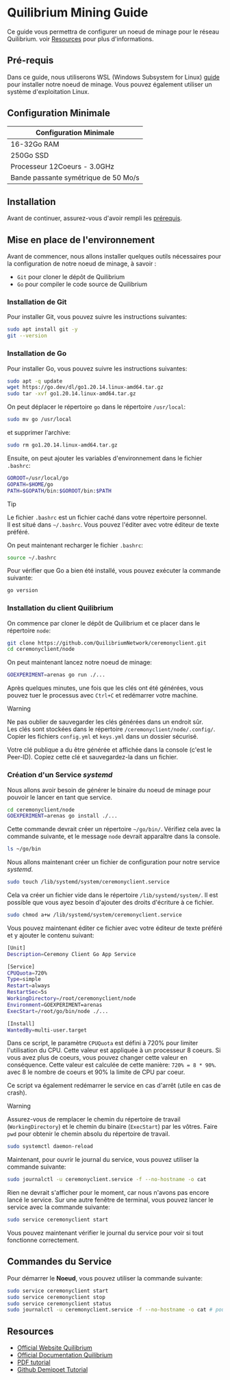 # Quilibrium Mining Guide

Ce guide vous permettra de configurer un noeud de minage pour le réseau Quilibrium.
voir [Resources](#resources) pour plus d'informations.

## Pré-requis

Dans ce guide, nous utiliserons WSL (Windows Subsystem for Linux) [guide](https://docs.microsoft.com/en-us/windows/wsl/install) pour installer notre noeud de minage. Vous pouvez également utiliser un système d'exploitation Linux.

## Configuration Minimale

| Configuration Minimale               |
| ------------------------------------ |
| 16-32Go RAM                          |
| 250Go SSD                            |
| Processeur 12Coeurs - 3.0GHz         |
| Bande passante symétrique de 50 Mo/s |

## Installation

Avant de continuer, assurez-vous d'avoir rempli les [prérequis](#pré-requis).

## Mise en place de l'environnement

Avant de commencer, nous allons installer quelques outils nécessaires pour la configuration de notre noeud de minage, à savoir :

- `Git` pour cloner le dépôt de Quilibrium
- `Go` pour compiler le code source de Quilibrium

### Installation de Git

Pour installer Git, vous pouvez suivre les instructions suivantes:

```bash
sudo apt install git -y
git --version
```

### Installation de Go

Pour installer Go, vous pouvez suivre les instructions suivantes:

```bash
sudo apt -q update
wget https://go.dev/dl/go1.20.14.linux-amd64.tar.gz
sudo tar -xvf go1.20.14.linux-amd64.tar.gz
```

On peut déplacer le répertoire `go` dans le répertoire `/usr/local`:

```bash
sudo mv go /usr/local
```

et supprimer l'archive:

```bash
sudo rm go1.20.14.linux-amd64.tar.gz
```

Ensuite, on peut ajouter les variables d'environnement dans le fichier `.bashrc`:

```bash
GOROOT=/usr/local/go
GOPATH=$HOME/go
PATH=$GOPATH/bin:$GOROOT/bin:$PATH
```

> [!TIP]
> Le fichier `.bashrc` est un fichier caché dans votre répertoire personnel. \
> Il est situé dans `~/.bashrc`. Vous pouvez l'éditer avec votre éditeur de texte préféré.

On peut maintenant recharger le fichier `.bashrc`:

```bash
source ~/.bashrc
```

Pour vérifier que Go a bien été installé, vous pouvez exécuter la commande suivante:

```bash
go version
```

### Installation du client Quilibrium

On commence par cloner le dépôt de Quilibrium et ce placer dans le répertoire `node`:

```bash
git clone https://github.com/QuilibriumNetwork/ceremonyclient.git
cd ceremonyclient/node
```

On peut maintenant lancez notre noeud de minage:

```bash
GOEXPERIMENT=arenas go run ./...
```

Après quelques minutes, une fois que les clés ont été générées, vous pouvez tuer le processus avec `Ctrl+C` et redémarrer votre machine.

> [!WARNING]
> Ne pas oublier de sauvegarder les clés générées dans un endroit sûr. \
> Les clés sont stockées dans le répertoire `/ceremonyclient/node/.config/`. \
> Copier les fichiers `config.yml` et `keys.yml` dans un dossier sécurisé.

Votre clé publique a du être générée et affichée dans la console (c'est le Peer-ID).
Copiez cette clé et sauvegardez-la dans un fichier.

### Création d'un Service _systemd_

Nous allons avoir besoin de générer le binaire du noeud de minage pour pouvoir le lancer en tant que service.

```bash
cd ceremonyclient/node
GOEXPERIMENT=arenas go install ./...
```

Cette commande devrait créer un répertoire `~/go/bin/`. Vérifiez cela avec la commande suivante, et le message `node` devrait apparaître dans la console.

```bash
ls ~/go/bin
```

Nous allons maintenant créer un fichier de configuration pour notre service _systemd_.

```bash
sudo touch /lib/systemd/system/ceremonyclient.service
```

Cela va créer un fichier vide dans le répertoire `/lib/systemd/system/`.
Il est possible que vous ayez besoin d'ajouter des droits d'écriture à ce fichier.

```bash
sudo chmod a+w /lib/systemd/system/ceremonyclient.service
```

Vous pouvez maintenant éditer ce fichier avec votre éditeur de texte préféré et y ajouter le contenu suivant:

```bash
[Unit]
Description=Ceremony Client Go App Service

[Service]
CPUQuota=720%
Type=simple
Restart=always
RestartSec=5s
WorkingDirectory=/root/ceremonyclient/node
Environment=GOEXPERIMENT=arenas
ExecStart=/root/go/bin/node ./...

[Install]
WantedBy=multi-user.target
```

Dans ce script, le paramètre `CPUQuota` est défini à 720% pour limiter l'utilisation du CPU.
Cette valeur est appliquée à un processeur 8 coeurs. Si vous avez plus de coeurs, vous pouvez changer cette valeur en conséquence.
Cette valeur est calculée de cette manière: `720% = 8 * 90%`.
avec 8 le nombre de coeurs et 90% la limite de CPU par coeur.

Ce script va également redémarrer le service en cas d'arrêt (utile en cas de crash).

> [!WARNING]
> Assurez-vous de remplacer le chemin du répertoire de travail (`WorkingDirectory`) et le chemin du binaire (`ExecStart`) par les vôtres.
> Faire `pwd` pour obtenir le chemin absolu du répertoire de travail.

```bash
sudo systemctl daemon-reload
```

Maintenant, pour ouvrir le journal du service, vous pouvez utiliser la commande suivante:

```bash
sudo journalctl -u ceremonyclient.service -f --no-hostname -o cat
```

Rien ne devrait s'afficher pour le moment, car nous n'avons pas encore lancé le service.
Sur une autre fenêtre de terminal, vous pouvez lancer le service avec la commande suivante:

```bash
sudo service ceremonyclient start
```

Vous pouvez maintenant vérifier le journal du service pour voir si tout fonctionne correctement.

## Commandes du Service

Pour démarrer le **Noeud**, vous pouvez utiliser la commande suivante:

```bash
sudo service ceremonyclient start                                      # pour démarrer le service
sudo service ceremonyclient stop                                       # pour arrêter le service
sudo service ceremonyclient status                                     # pour vérifier le statut du service (CTRL+C pour quitter)
sudo journalctl -u ceremonyclient.service -f --no-hostname -o cat # pour afficher le journal du service
```

## Resources

- [Official Website Quilibrium](https://quilibrium.com/)
- [Official Documentation Quilibrium](https://quilibrium.com/docs)
- [PDF tutorial](./resources/documentation.pdf)
- [Github Demipoet Tutorial](https://github.com/demipoet/quilibrium-guide)
